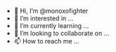 - 👋 Hi, I’m @monoxofighter
- 👀 I’m interested in ...
- 🌱 I’m currently learning ...
- 💞️ I’m looking to collaborate on ...
- 📫 How to reach me ...

<!---
monoxofighter/monoxofighter is a ✨ special ✨ repository because its `README.md` (this file) appears on your GitHub profile.
You can click the Preview link to take a look at your changes.
--->

